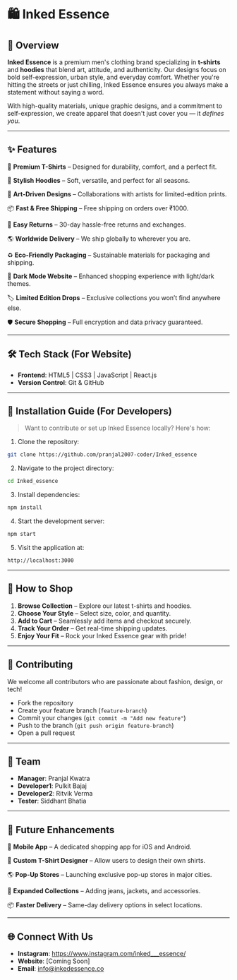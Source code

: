 # 🛍️ Inked Essence 

## 📌 Overview

**Inked Essence** is a premium men's clothing brand specializing in **t-shirts** and **hoodies** that blend art, attitude, and authenticity. Our designs focus on bold self-expression, urban style, and everyday comfort. Whether you're hitting the streets or just chilling, Inked Essence ensures you always make a statement without saying a word.

With high-quality materials, unique graphic designs, and a commitment to self-expression, we create apparel that doesn't just cover you — it *defines you*.

---

## ✨ Features

👕 **Premium T-Shirts** – Designed for durability, comfort, and a perfect fit.

🧥 **Stylish Hoodies** – Soft, versatile, and perfect for all seasons.

🎨 **Art-Driven Designs** – Collaborations with artists for limited-edition prints.

📦 **Fast & Free Shipping** – Free shipping on orders over ₹1000.

🔄 **Easy Returns** – 30-day hassle-free returns and exchanges.

🌎 **Worldwide Delivery** – We ship globally to wherever you are.

♻️ **Eco-Friendly Packaging** – Sustainable materials for packaging and shipping.

🌙 **Dark Mode Website** – Enhanced shopping experience with light/dark themes.

🏷️ **Limited Edition Drops** – Exclusive collections you won’t find anywhere else.

🛡️ **Secure Shopping** – Full encryption and data privacy guaranteed.

---

## 🛠 Tech Stack (For Website)

- **Frontend**: HTML5 | CSS3 | JavaScript | React.js
- **Version Control**: Git & GitHub

---

## 🚀 Installation Guide (For Developers)

> Want to contribute or set up Inked Essence locally? Here's how:

1. Clone the repository:

```bash
git clone https://github.com/pranjal2007-coder/Inked_essence
```

2. Navigate to the project directory:

```bash
cd Inked_essence
```

3. Install dependencies:

```bash
npm install
```

4. Start the development server:

```bash
npm start
```

5. Visit the application at:

```
http://localhost:3000
```

---

## 🎯 How to Shop

1. **Browse Collection** – Explore our latest t-shirts and hoodies.
2. **Choose Your Style** – Select size, color, and quantity.
3. **Add to Cart** – Seamlessly add items and checkout securely.
4. **Track Your Order** – Get real-time shipping updates.
5. **Enjoy Your Fit** – Rock your Inked Essence gear with pride!

---

## 🤝 Contributing

We welcome all contributors who are passionate about fashion, design, or tech!

- Fork the repository
- Create your feature branch (`feature-branch`)
- Commit your changes (`git commit -m "Add new feature"`)
- Push to the branch (`git push origin feature-branch`)
- Open a pull request

---

## 👥 Team

- **Manager**: Pranjal Kwatra
- **Developer1**: Pulkit Bajaj
- **Developer2**: Ritvik Verma
- **Tester**: Siddhant Bhatia

---

## 🎯 Future Enhancements

🚀 **Mobile App** – A dedicated shopping app for iOS and Android.

🎨 **Custom T-Shirt Designer** – Allow users to design their own shirts.

🌎 **Pop-Up Stores** – Launching exclusive pop-up stores in major cities.

👕 **Expanded Collections** – Adding jeans, jackets, and accessories.

📦 **Faster Delivery** – Same-day delivery options in select locations.

---

## 🌐 Connect With Us

- **Instagram**: https://www.instagram.com/inked___essence/
- **Website**: [Coming Soon]
- **Email**: info@inkedessence.co
